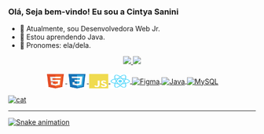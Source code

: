 ### Olá, Seja bem-vindo! Eu sou a Cintya Sanini



- 🌱 Atualmente, sou Desenvolvedora Web Jr.
- 🌱 Estou aprendendo Java.
- 🌱 Pronomes: ela/dela.

<div align="center">
  <a href="https://github.com/cintyasanini">
  <img height="180em" src="https://github-readme-stats.vercel.app/api?username=cintyasanini&show_icons=true&theme=dracula&include_all_commits=true&count_private=true"/>
  <img height="180em" src="https://github-readme-stats.vercel.app/api/top-langs/?username=cintyasanini&layout=compact&langs_count=7&theme=dracula"/>
</div>
<div style="display: inline_block" align="center"><br>
  <img align="center" alt="HTML" height="30" width="40" src="https://raw.githubusercontent.com/devicons/devicon/master/icons/html5/html5-original.svg">
  <img align="center" alt="CSS" height="30" width="40" src="https://raw.githubusercontent.com/devicons/devicon/master/icons/css3/css3-original.svg">
  <img align="center" alt="Js" height="30" width="40" src="https://raw.githubusercontent.com/devicons/devicon/master/icons/javascript/javascript-plain.svg">
  <img align="center" alt="React" height="30" width="40" src="https://raw.githubusercontent.com/devicons/devicon/master/icons/react/react-original.svg">
  <img align="center" alt="Figma" height="30" width="40" src="https://cdn.jsdelivr.net/gh/devicons/devicon/icons/figma/figma-original.svg">
  <img align="center" alt="Java" height="30" width="40" src="https://cdn.jsdelivr.net/gh/devicons/devicon/icons/java/java-original.svg">
  <img align="center" alt="MySQL" height="30" width="40" src="https://cdn.jsdelivr.net/gh/devicons/devicon/icons/mysql/mysql-original.svg">
</div>

  
  ![cat](https://user-images.githubusercontent.com/101289471/180713565-27d19be9-25ac-4139-bee0-03a1adb24297.gif)
<hr height="80" align="center">
  

![Snake animation](https://github.com/cintyasanini/cintyasanini/blob/output/github-contribution-grid-snake.svg)
 
